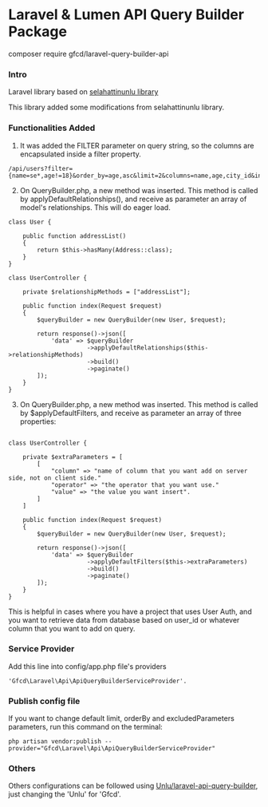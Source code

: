 # Laravel & Lumen API Query Builder Package

composer require gfcd/laravel-query-builder-api

### Intro

Laravel library based on [selahattinunlu library](https://github.com/selahattinunlu/laravel-api-query-builder.)

This library added some modifications from selahattinunlu library.

### Functionalities Added

1. It was added the FILTER parameter on query string, so the columns are encapsulated inside a filter property.

```
/api/users?filter={name=se*,age!=18}&order_by=age,asc&limit=2&columns=name,age,city_id&includes=city
```

2. On QueryBuilder.php, a new method was inserted. This method is called by applyDefaultRelationships(), and receive as parameter an array of model's relationships. This will do eager load.

```
class User {
    
    public function addressList()
    {
        return $this->hasMany(Address::class);
    }
}
```

```
class UserController {

    private $relationshipMethods = ["addressList"];

    public function index(Request $request)
    {
        $queryBuilder = new QueryBuilder(new User, $request);
    
        return response()->json([
            'data' => $queryBuilder
                      ->applyDefaultRelationships($this->relationshipMethods)
                      ->build()
                      ->paginate()
        ]);
    }
}
```

3. On QueryBuilder.php, a new method was inserted. This method is called by $applyDefaultFilters, and receive as parameter an array of three properties:

```

class UserController {

    private $extraParameters = [
        [
            "column" => "name of column that you want add on server side, not on client side."
            "operator" => "the operator that you want use."
            "value" => "the value you want insert".
        ]
    ]

    public function index(Request $request)
    {
        $queryBuilder = new QueryBuilder(new User, $request);
    
        return response()->json([
            'data' => $queryBuilder
                      ->applyDefaultFilters($this->extraParameters)
                      ->build()
                      ->paginate()
        ]);
    }
}
```

This is helpful in cases where you have a project that uses User Auth, and you want to retrieve data from database based on user_id or whatever column that 
you want to add on query.


### Service Provider
Add this line into config/app.php file's providers

```
'Gfcd\Laravel\Api\ApiQueryBuilderServiceProvider'.
```

### Publish config file

If you want to change default limit, orderBy and excludedParameters parameters, run this command on the terminal:

```
php artisan vendor:publish --provider="Gfcd\Laravel\Api\ApiQueryBuilderServiceProvider"
```

### Others

Others configurations can be followed using [Unlu/laravel-api-query-builder](https://github.com/selahattinunlu/laravel-api-query-builder), just changing the 'Unlu' for 'Gfcd'.
